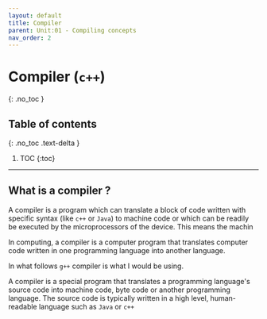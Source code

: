 ```yaml
---
layout: default
title: Compiler
parent: Unit:01 - Compiling concepts
nav_order: 2
---
```


# Compiler (`c++`)
{: .no_toc }

## Table of contents
{: .no_toc .text-delta }

1. TOC
{:toc}

---

## What is a compiler ?

A compiler is a program which can translate a block of code written with specific syntax (like `c++` or `Java`) to machine code or which can be readily be executed by the microprocessors of the device. This means the machin

In computing, a compiler is a computer program that translates computer code written in one programming language into another language.

In what follows `g++` compiler is what I would be using.

A compiler is a special program that translates a programming language's source code into machine code, byte code or another programming language. The source code is typically written in a high level, human-readable language such as `Java` or `c++`
